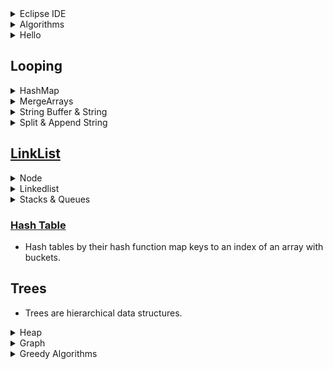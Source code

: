<details>
  <summary> Eclipse IDE </summary>

* You can have web base JAVA EE or just JAVA package. I like to have JAVA EE since we can get advantage of web as well
```java
 new project- > java , then add aclass to src folder  
```
* If `tomcat apache` didn't show up you can download it and then use it
* Then you need create a class inside `src` folder

</details>
<details>
  <summary>Algorithms </summary>
  
* 
```java

```
</details>


<details>
  <summary>Hello </summary>


```java
public class HelloWorld {
    public static void main(String[] args) {
        System.out.println("Hello, World"); 
    }
}
```
* To run 
```java
javac HelloWorld.java   // Use JDK to create a bytecode file 
javac -d results HelloWorld.java /// creates java files in result directory 
java HelloWorld         // this command feeding JRE which use JVM to run it 
```
</details>

## Looping

<details>
  <summary> HashMap </summary>
   
```java
   import java.util.*;
     public HashMap<Integer, String> buildMap(){
      HashMap<Integer, String> temp = new HashMap<Integer, String>();
      temp.put(1, "Amir");
      System.out.println("temp = "+temp);
      return temp;
    }
   ```
   * For nested loops instead of O(n2) we can have O(n+n) by traversing one linklist or list and mark them, then travers the second one. For this we need to put first list into hash [here](https://www.geeksforgeeks.org/write-a-function-to-get-the-intersection-point-of-two-linked-lists/) 
   ```java
   import java.util.*;
    HashMap<Integer, String> temp = new HashMap<Integer, String>();
	   temp.put(1, "check");
	   temp.put(2, "check");
     ....
     //second loop first check
     temp.containsKey(2);
   ```
 </details>
 <details>
  <summary> MergeArrays </summary>
   
```java
 
   ```
 </details>
 
  <details>
  <summary> String Buffer & String </summary>
    The difference is in order to loop through a array of string and add, it takes O(n^2) because everytime append or add run, it makes a copy of string which costs O(n). Therefore we use StringBuffer which doesnt duplicate everytime it append to string 
  
```java
  It takes O(n)
        String a = "amir nabaei";
        String[] arra = a.split("");
        StringBuffer sentence = new StringBuffer();
        for(String w: arra) sentence.append(w);
     takes O(n^2)
      String a = "amir nabaei";
      String[] arra = a.split("");
      String[] res = new String[13];
      for (int i = 0; i < arra.length; i++) {\
         res[i] = arra[i];
      }
   ```
   Some usefull methos to manipulate strings in stringBuffer class [here](https://www.tutorialspoint.com/java/java_string_buffer.htm)
   `StringBuffer` and `StringBuilder` are same and have same methods except `StringBuffer` is `thread safe` 
 </details>
 
 <details>
  <summary> Split & Append String</summary>
  
```java
  String[] temp = str.split("");  // convert string to array 
  StringBuilder builder = new StringBuilder();
  for(String s: temp)
   builder.append(s);
   // in Java 8 
   String str1 = String.join("", temp);
  ```
  Char array [link](https://www.dotnetperls.com/char-array-java)
 </details>
 
 
 ## [LinkList](https://github.com/trekhleb/javascript-algorithms/tree/master/src/data-structures/linked-list) 
 <details>
  <summary> Node </summary>
     
* Remember, Head ( a pointer to a node) is always part of LinkList class and Node is inside LinkList class.  
  ```java
     public class Node{
       int data;
       Node next;
       public Node(int d)
       {
          data = d;
       }
     }
  ```
  </details>
  <details>
  <summary> Linkedlist </summary>
  
  A good practice [here](https://www.geeksforgeeks.org/linked-list-set-1-introduction/)
  There is a linklist class which inside keeps node classes
  Each Linklist class has a head to tell from where to start nodes
  * In order to insert new node to linklist you can use this [resource](https://www.geeksforgeeks.org/linked-list-set-2-inserting-a-node/)
  </details>
  <details>
  <summary> Stacks & Queues </summary>
     
 </details>
 
### [Hash Table](https://github.com/trekhleb/javascript-algorithms/tree/master/src/data-structures/hash-table)
* Hash tables by their hash function map keys to an index of an array with buckets.  

## Trees
* Trees are hierarchical data structures.



<details>
  <summary> Heap </summary>
  
  
 * [Heap](https://github.com/trekhleb/javascript-algorithms/tree/master/src/data-structures/heap) is a specialized tree-based data structure that parent value is bigger than children(heap max) and in heap min parents value is less than children 
</details>
<details>
  <summary> Graph </summary>
  
  * Usually showing graph using two types of data adjacing list and adjacing matrix from [here](https://www.geeksforgeeks.org/graph-and-its-representations/)
  * Graphs are a bunch of nodes connected to each other. We need `node`. Below is adjacing list 
  ```java
  import java.util.Hashmap;
import java.util.ArrayList;

class Node {
    String label;
    ArrayList<Node> adjacencyList;
}

HashMap<String, Node> graph = new HashMap<String, Node>();
  ```
 * BFS search [BFS for a Graph](https://www.geeksforgeeks.org/breadth-first-search-or-bfs-for-a-graph/) 
 * Binary search [here](https://medium.com/@jeffrey.allen.lewis/javascript-algorithms-explained-binary-search-25064b896470)
 
 </details> 
 
 <details>
  <summary> Greedy Algorithms </summary>
  
  * There are [4 type](https://www.geeksforgeeks.org/activity-selection-problem-greedy-algo-1/)
  * Minimum Spaning Tree [MST](https://www.geeksforgeeks.org/kruskals-minimum-spanning-tree-algorithm-greedy-algo-2/)
  ```java
  
  ```
  * has a graph a cycle: 
  ```java
  * First assume a class with graph has two properties V and E as number of vertixes and edges
  * define an inside class Edge with two attribute int dest, src
  * define a function isCycle(graph graph) to 
  create a parent[] with size of vertices and assign them -1
  loop through graph.edge[i].dest and graph.edge[i].dest as
  x = find(graph.edge[i].dest, parent)
  y = find(graph.edge[i].src, parent)
  if x == y return 1
  else parent[x] = y
  * define find as a recursive function as 
  public int find(int i, parent[])
   if parent[i] == -1  // means has no connection or parent
       return i
       else fidn(parent[i], parent)
  
  ```
  </details>
 

